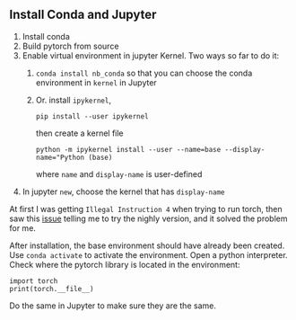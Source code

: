 ## Install Conda and Jupyter
1. Install conda
2. Build pytorch from source
3. Enable virtual environment in jupyter Kernel. Two ways so far to do it:
   1. `conda install nb_conda` so that you can choose the conda environment in `kernel` in Jupyter
   2. Or. install `ipykernel`,

      `pip install --user ipykernel`

      then create a kernel file
      
      `python -m ipykernel install --user --name=base --display-name="Python (base)`

      where `name` and `display-name` is user-defined
4. In jupyter `new`, choose the kernel that has `display-name`
 

At first I was getting `Illegal Instruction 4` when trying to run torch, then saw this [issue](https://github.com/pytorch/pytorch/issues/29967) telling me to try the nighly version, and it solved the problem for me.

After installation, the base environment should have already been created. Use `conda activate` to activate the environment. Open a python interpreter. Check where the pytorch library is located in the environment:
```
import torch
print(torch.__file__)
```
Do the same in Jupyter to make sure they are the same. 

